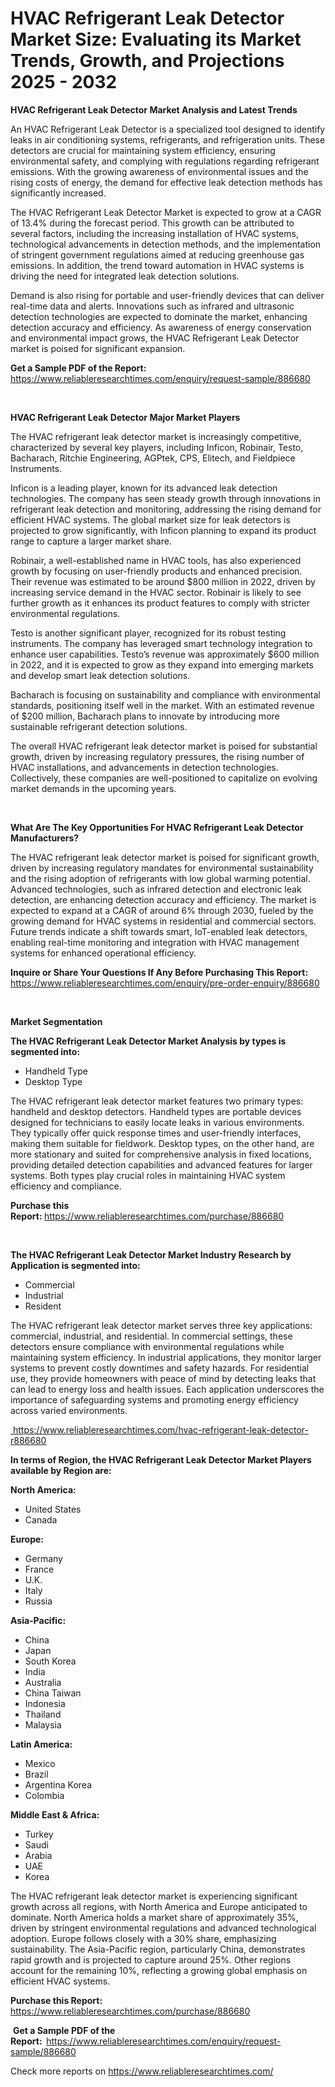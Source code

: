 <p><h1>HVAC Refrigerant Leak Detector Market Size: Evaluating its Market Trends, Growth, and Projections 2025 - 2032</h1></p><p><strong>HVAC Refrigerant Leak Detector Market Analysis and Latest Trends</strong></p>
<p><p>An HVAC Refrigerant Leak Detector is a specialized tool designed to identify leaks in air conditioning systems, refrigerants, and refrigeration units. These detectors are crucial for maintaining system efficiency, ensuring environmental safety, and complying with regulations regarding refrigerant emissions. With the growing awareness of environmental issues and the rising costs of energy, the demand for effective leak detection methods has significantly increased.</p><p>The HVAC Refrigerant Leak Detector Market is expected to grow at a CAGR of 13.4% during the forecast period. This growth can be attributed to several factors, including the increasing installation of HVAC systems, technological advancements in detection methods, and the implementation of stringent government regulations aimed at reducing greenhouse gas emissions. In addition, the trend toward automation in HVAC systems is driving the need for integrated leak detection solutions.</p><p>Demand is also rising for portable and user-friendly devices that can deliver real-time data and alerts. Innovations such as infrared and ultrasonic detection technologies are expected to dominate the market, enhancing detection accuracy and efficiency. As awareness of energy conservation and environmental impact grows, the HVAC Refrigerant Leak Detector market is poised for significant expansion.</p></p>
<p><strong>Get a Sample PDF of the Report:&nbsp;</strong> <a href="https://www.reliableresearchtimes.com/enquiry/request-sample/886680?utm_campaign=2472&utm_medium=2&utm_source=Github&utm_content=ia&utm_term=17022025&utm_id=hvac-refrigerant-leak-detector">https://www.reliableresearchtimes.com/enquiry/request-sample/886680</a></p>
<p>&nbsp;</p>
<p><strong>HVAC Refrigerant Leak Detector Major Market Players</strong></p>
<p><p>The HVAC refrigerant leak detector market is increasingly competitive, characterized by several key players, including Inficon, Robinair, Testo, Bacharach, Ritchie Engineering, AGPtek, CPS, Elitech, and Fieldpiece Instruments. </p><p>Inficon is a leading player, known for its advanced leak detection technologies. The company has seen steady growth through innovations in refrigerant leak detection and monitoring, addressing the rising demand for efficient HVAC systems. The global market size for leak detectors is projected to grow significantly, with Inficon planning to expand its product range to capture a larger market share.</p><p>Robinair, a well-established name in HVAC tools, has also experienced growth by focusing on user-friendly products and enhanced precision. Their revenue was estimated to be around $800 million in 2022, driven by increasing service demand in the HVAC sector. Robinair is likely to see further growth as it enhances its product features to comply with stricter environmental regulations.</p><p>Testo is another significant player, recognized for its robust testing instruments. The company has leveraged smart technology integration to enhance user capabilities. Testo’s revenue was approximately $600 million in 2022, and it is expected to grow as they expand into emerging markets and develop smart leak detection solutions.</p><p>Bacharach is focusing on sustainability and compliance with environmental standards, positioning itself well in the market. With an estimated revenue of $200 million, Bacharach plans to innovate by introducing more sustainable refrigerant detection solutions.</p><p>The overall HVAC refrigerant leak detector market is poised for substantial growth, driven by increasing regulatory pressures, the rising number of HVAC installations, and advancements in detection technologies. Collectively, these companies are well-positioned to capitalize on evolving market demands in the upcoming years.</p></p>
<p>&nbsp;</p>
<p><strong>What Are The Key Opportunities For HVAC Refrigerant Leak Detector Manufacturers?</strong></p>
<p><p>The HVAC refrigerant leak detector market is poised for significant growth, driven by increasing regulatory mandates for environmental sustainability and the rising adoption of refrigerants with low global warming potential. Advanced technologies, such as infrared detection and electronic leak detection, are enhancing detection accuracy and efficiency. The market is expected to expand at a CAGR of around 6% through 2030, fueled by the growing demand for HVAC systems in residential and commercial sectors. Future trends indicate a shift towards smart, IoT-enabled leak detectors, enabling real-time monitoring and integration with HVAC management systems for enhanced operational efficiency.</p></p>
<p><strong>Inquire or Share Your Questions If Any Before Purchasing This Report:</strong> <a href="https://www.reliableresearchtimes.com/enquiry/pre-order-enquiry/886680?utm_campaign=2472&utm_medium=2&utm_source=Github&utm_content=ia&utm_term=17022025&utm_id=hvac-refrigerant-leak-detector">https://www.reliableresearchtimes.com/enquiry/pre-order-enquiry/886680</a></p>
<p>&nbsp;</p>
<p><strong>Market Segmentation</strong></p>
<p><strong>The HVAC Refrigerant Leak Detector Market Analysis by types is segmented into:</strong></p>
<p><ul><li>Handheld Type</li><li>Desktop Type</li></ul></p>
<p><p>The HVAC refrigerant leak detector market features two primary types: handheld and desktop detectors. Handheld types are portable devices designed for technicians to easily locate leaks in various environments. They typically offer quick response times and user-friendly interfaces, making them suitable for fieldwork. Desktop types, on the other hand, are more stationary and suited for comprehensive analysis in fixed locations, providing detailed detection capabilities and advanced features for larger systems. Both types play crucial roles in maintaining HVAC system efficiency and compliance.</p></p>
<p><strong>Purchase this Report:&nbsp;</strong><a href="https://www.reliableresearchtimes.com/purchase/886680?utm_campaign=2472&utm_medium=2&utm_source=Github&utm_content=ia&utm_term=17022025&utm_id=hvac-refrigerant-leak-detector">https://www.reliableresearchtimes.com/purchase/886680</a></p>
<p>&nbsp;</p>
<p><strong>The HVAC Refrigerant Leak Detector Market Industry Research by Application is segmented into:</strong></p>
<p><ul><li>Commercial</li><li>Industrial</li><li>Resident</li></ul></p>
<p><p>The HVAC refrigerant leak detector market serves three key applications: commercial, industrial, and residential. In commercial settings, these detectors ensure compliance with environmental regulations while maintaining system efficiency. In industrial applications, they monitor larger systems to prevent costly downtimes and safety hazards. For residential use, they provide homeowners with peace of mind by detecting leaks that can lead to energy loss and health issues. Each application underscores the importance of safeguarding systems and promoting energy efficiency across varied environments.</p></p>
<p><a href="https://www.reliableresearchtimes.com/hvac-refrigerant-leak-detector-r886680?utm_campaign=2472&utm_medium=2&utm_source=Github&utm_content=ia&utm_term=17022025&utm_id=hvac-refrigerant-leak-detector">&nbsp;https://www.reliableresearchtimes.com/hvac-refrigerant-leak-detector-r886680</a></p>
<p><strong>In terms of Region, the HVAC Refrigerant Leak Detector Market Players available by Region are:</strong></p>
<p>
    <p> <strong> North America: </strong>
        <ul>
            <li>United States</li>
            <li>Canada</li>
        </ul>
        </p> 
    <p> <strong> Europe: </strong>
        <ul>
            <li>Germany</li>
            <li>France</li>
            <li>U.K.</li>
            <li>Italy</li>
            <li>Russia</li>
        </ul>
        </p> 
    <p> <strong> Asia-Pacific: </strong>
        <ul>
            <li>China</li>
            <li>Japan</li>
            <li>South Korea</li>
            <li>India</li>
            <li>Australia</li>
            <li>China Taiwan</li>
            <li>Indonesia</li>
            <li>Thailand</li>
            <li>Malaysia</li>
        </ul>
        </p> 
    <p> <strong> Latin America: </strong>
        <ul>
            <li>Mexico</li>
            <li>Brazil</li>
            <li>Argentina Korea</li>
            <li>Colombia</li>
        </ul>
        </p> 
    <p> <strong> Middle East & Africa: </strong>
        <ul>
            <li>Turkey</li>
            <li>Saudi</li>
            <li>Arabia</li>
            <li>UAE</li>
            <li>Korea</li>
        </ul>
    </p>
    </p>
<p><p>The HVAC refrigerant leak detector market is experiencing significant growth across all regions, with North America and Europe anticipated to dominate. North America holds a market share of approximately 35%, driven by stringent environmental regulations and advanced technological adoption. Europe follows closely with a 30% share, emphasizing sustainability. The Asia-Pacific region, particularly China, demonstrates rapid growth and is projected to capture around 25%. Other regions account for the remaining 10%, reflecting a growing global emphasis on efficient HVAC systems.</p></p>
<p><strong>Purchase this Report: </strong><a href="https://www.reliableresearchtimes.com/purchase/886680?utm_campaign=2472&utm_medium=2&utm_source=Github&utm_content=ia&utm_term=17022025&utm_id=hvac-refrigerant-leak-detector">https://www.reliableresearchtimes.com/purchase/886680</a></p>
<p>&nbsp;<strong>Get a Sample PDF of the Report:&nbsp;&nbsp;</strong><a href="https://www.reliableresearchtimes.com/enquiry/request-sample/886680?utm_campaign=2472&utm_medium=2&utm_source=Github&utm_content=ia&utm_term=17022025&utm_id=hvac-refrigerant-leak-detector">https://www.reliableresearchtimes.com/enquiry/request-sample/886680</a></p>
<p><strong></strong></p>
<p>Check more reports on <a href="https://www.reliableresearchtimes.com/?utm_campaign=2472&utm_medium=2&utm_source=Github&utm_content=ia&utm_term=17022025&utm_id=hvac-refrigerant-leak-detector">https://www.reliableresearchtimes.com/</a></p>